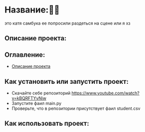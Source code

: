 # Название:🍑🍆
это катя самбука ее попросили раздеться на сцене или я хз
## Описание проекта:
## Оглавление: 
- [Описание проекта](#Оглавление)
## Как установить или запустить проект:
- Скачайте себе репозиторий https://www.youtube.com/watch?v=kBQRFTYvNiw
- Запустите фаил main.py
- Проверьте, что в репозитории присутствует фаил student.csv
## Как использовать проект:
